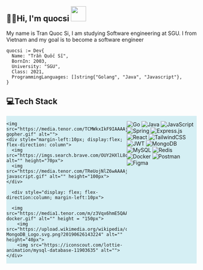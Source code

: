 ## 👨‍💻Hi, I'm quocsi <img src="https://media.tenor.com/dHk-LfzHrtwAAAAj/linux-computer.gif" width="40px" >
My name is Tran Quoc Si, I am studying Software engineering at SGU. I from Vietnam and my goal is to become a software engineer

```golang
quocsi := Dev{
  Name: "Trần Quốc Sĩ",
  BornIn: 2003,
  University: "SGU",
  Class: 2021,
  ProgrammingLanguages: []string{"Golang", "Java", "Javascript"},
}
```

## 💻Tech Stack
<div style="display:flex;background-color: #D5EFF4;">
    
    <img src="https://media.tenor.com/TCMWkxIkF9IAAAAj/dancing-gopher.gif" alt="">
    <div style="margin-left:10px; display:flex; flex-direction: column">
      <img src="https://imgs.search.brave.com/OUY2HXlL8oMvmARMFel1estjtjw03bVnD2vLd2ji460/rs:fit:500:0:0:0/g:ce/aHR0cHM6Ly8xMDAw/bG9nb3MubmV0L3dw/LWNvbnRlbnQvdXBs/b2Fkcy8yMDIwLzA5/L0phdmEtTG9nby01/MDB4MzEzLnBuZw" alt="" height="70px">
      <img src="https://media.tenor.com/TReUojNlZ6wAAAAj/js-javascript.gif" alt="" height="100px">
    </div>
    
      <div style="display: flex; flex-direction:column; margin-left:10px">
        
      <img src="https://media1.tenor.com/m/z3Vqx6hmE5QAAAAC/whale-docker.gif" alt="" height = "150px">
        <img src="https://upload.wikimedia.org/wikipedia/commons/thumb/9/93/MongoDB_Logo.svg/512px-MongoDB_Logo.svg.png?20190626143224" alt="" height="40px">
        <img src="https://iconscout.com/lottie-animation/mysql-database-11903635" alt="">
    </div>
![Go](https://img.shields.io/badge/go-%2300ADD8.svg?style=flat&logo=go&logoColor=white) ![Java](https://img.shields.io/badge/java-%23ED8B00.svg?style=flat&logo=java&logoColor=white) ![JavaScript](https://img.shields.io/badge/javascript-%23323330.svg?style=flat&logo=javascript&logoColor=%23F7DF1E) ![Spring](https://img.shields.io/badge/spring-%236DB33F.svg?style=flat&logo=spring&logoColor=white) ![Express.js](https://img.shields.io/badge/express.js-%23404d59.svg?style=flat&logo=express&logoColor=%2361DAFB) ![React](https://img.shields.io/badge/react-%2320232a.svg?style=flat&logo=react&logoColor=%2361DAFB)  ![TailwindCSS](https://img.shields.io/badge/tailwindcss-%2338B2AC.svg?style=flat&logo=tailwind-css&logoColor=white) ![JWT](https://img.shields.io/badge/JWT-black?style=flat&logo=JSON%20web%20tokens) ![MongoDB](https://img.shields.io/badge/MongoDB-%234ea94b.svg?style=flat&logo=mongodb&logoColor=white) ![MySQL](https://img.shields.io/badge/mysql-%2300f.svg?style=flat&logo=mysql&logoColor=white) ![Redis](https://img.shields.io/badge/redis-%23DD0031.svg?style=flat&logo=redis&logoColor=white) ![Docker](https://img.shields.io/badge/docker-%230db7ed.svg?style=flat&logo=docker&logoColor=white) ![Postman](https://img.shields.io/badge/Postman-FF6C37?style=flat&logo=postman&logoColor=white) ![Figma](https://img.shields.io/badge/figma-%23F24E1E.svg?style=flat&logo=figma&logoColor=white)
